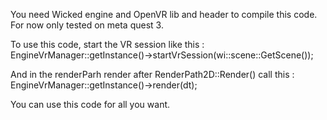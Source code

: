 You need Wicked engine and OpenVR lib and header to compile this code.
For now only tested on meta quest 3.

To use this code, start the VR session like this :
EngineVrManager::getInstance()->startVrSession(wi::scene::GetScene());

And in the renderParh render after RenderPath2D::Render() call this :
EngineVrManager::getInstance()->render(dt);

You can use this code for all you want.
